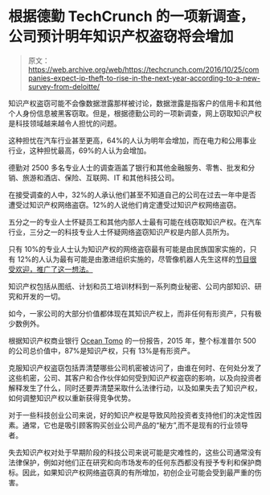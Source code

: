 # 根据德勤 TechCrunch 的一项新调查，公司预计明年知识产权盗窃将会增加

> 原文：<https://web.archive.org/web/https://techcrunch.com/2016/10/25/companies-expect-ip-theft-to-rise-in-the-next-year-according-to-a-new-survey-from-deloitte/>

知识产权盗窃可能不会像数据泄露那样被讨论，数据泄露是指客户的信用卡和其他个人身份信息被黑客窃取。但是，根据德勤公司的一项新调查，网上窃取知识产权是科技领域越来越令人担忧的问题。

这种担忧在汽车行业甚至更高，64%的人认为明年会增加，而在电力和公用事业行业，这种担忧最高，69%的人认为会增加。

德勤对 2500 多名专业人士的调查涵盖了银行和其他金融服务、零售、批发和分销、旅游和酒店、保险、互联网、IT 和其他科技公司。

在接受调查的人中，32%的人承认他们甚至不知道自己的公司在过去一年中是否遭受过知识产权网络盗窃。12%的人说他们肯定遭受过知识产权网络盗窃。

五分之一的专业人士怀疑员工和其他内部人士最有可能在线窃取知识产权。在汽车行业，三分之一的科技专业人士怀疑网络盗窃知识产权是内部人员所为。

只有 10%的专业人士认为知识产权的网络盗窃最有可能是由民族国家实施的，只有 12%的人认为最有可能是由激进组织实施的，尽管像机器人先生这样的[节目很受欢迎，推广了这一想法。](https://web.archive.org/web/20210227102735/https://beta.techcrunch.com/tag/mr-robot/)

知识产权包括从图纸、计划和员工培训材料到一系列商业秘密、公司内部知识、研究和开发的一切。

如今，一家公司的大部分价值都体现在其知识产权上，而非任何有形资产，只有极少数例外。

根据知识产权商业银行 [Ocean Tomo](https://web.archive.org/web/20210227102735/http://www.oceantomo.com/2015/03/04/2015-intangible-asset-market-value-study/) 的一份报告，2015 年，整个标准普尔 500 的公司总价值中，87%是知识产权，只有 13%是有形资产。

克服知识产权盗窃包括弄清楚哪些公司机密被访问了，由谁在何时、在何处分发了这些机密，公司、其客户和合作伙伴如何受到知识产权盗窃的影响，以及向投资者解释发生了什么，同时还要弄清楚采取什么法律行动，以及如果失去了知识产权，如何调整知识产权以重新获得竞争优势。

对于一些科技创业公司来说，好的知识产权是导致风险投资者支持他们的决定性因素。通常，它也是吸引顾客购买创业公司产品的“秘方”,而不是现有的行业领导者。

失去知识产权对处于早期阶段的科技公司来说可能是灾难性的，这些公司通常没有法律保护，例如对他们正在研究和向市场发布的任何东西都没有授予专利和保护商标。因此，如果知识产权网络盗窃真的有所增加，初创企业可能会受到最严重的伤害。